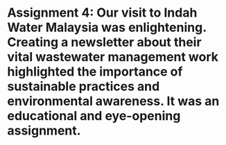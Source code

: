 # Assignment 4: Our visit to Indah Water Malaysia was enlightening. Creating a newsletter about their vital wastewater management work highlighted the importance of sustainable practices and environmental awareness. It was an educational and eye-opening assignment.
